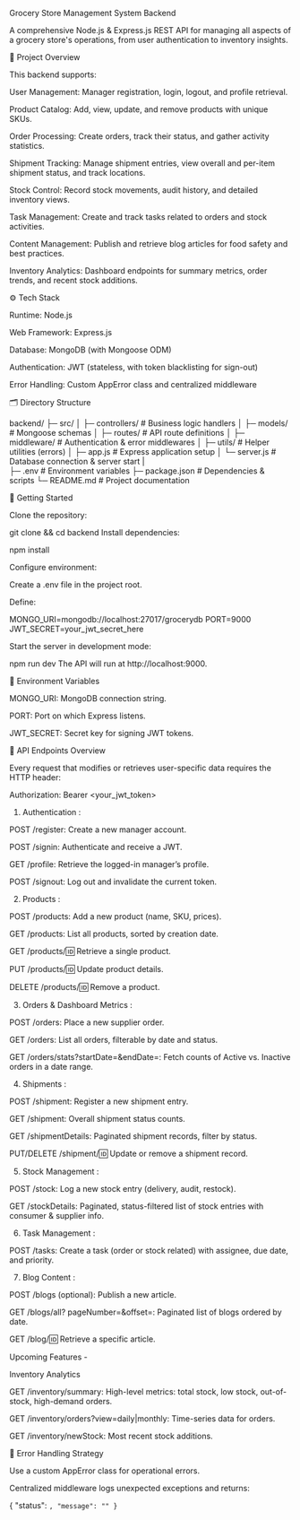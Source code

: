 Grocery Store Management System Backend

A comprehensive Node.js & Express.js REST API for managing all aspects of a grocery store's operations, from user authentication to inventory insights.

📖 Project Overview

This backend supports:

User Management: Manager registration, login, logout, and profile retrieval.

Product Catalog: Add, view, update, and remove products with unique SKUs.

Order Processing: Create orders, track their status, and gather activity statistics.

Shipment Tracking: Manage shipment entries, view overall and per-item shipment status, and track locations.

Stock Control: Record stock movements, audit history, and detailed inventory views.

Task Management: Create and track tasks related to orders and stock activities.

Content Management: Publish and retrieve blog articles for food safety and best practices.

Inventory Analytics: Dashboard endpoints for summary metrics, order trends, and recent stock additions.

⚙️ Tech Stack

Runtime: Node.js

Web Framework: Express.js

Database: MongoDB (with Mongoose ODM)

Authentication: JWT (stateless, with token blacklisting for sign-out)

Error Handling: Custom AppError class and centralized middleware

🗂 Directory Structure

backend/
├─ src/
│  ├─ controllers/      # Business logic handlers
│  ├─ models/           # Mongoose schemas
│  ├─ routes/           # API route definitions
│  ├─ middleware/       # Authentication & error middlewares
│  ├─ utils/            # Helper utilities (errors)
│  ├─ app.js            # Express application setup
│  └─ server.js         # Database connection & server start
|              
├─ .env                 # Environment variables
├─ package.json         # Dependencies & scripts
└─ README.md            # Project documentation


🚀 Getting Started

Clone the repository:

git clone <repo-url> && cd backend
Install dependencies:

npm install

Configure environment:

Create a .env file in the project root.

Define:

MONGO_URI=mongodb://localhost:27017/grocerydb
PORT=9000
JWT_SECRET=your_jwt_secret_here

Start the server in development mode:

npm run dev
The API will run at http://localhost:9000.

🔑 Environment Variables

MONGO_URI: MongoDB connection string.

PORT: Port on which Express listens.

JWT_SECRET: Secret key for signing JWT tokens.

📡 API Endpoints Overview

Every request that modifies or retrieves user-specific data requires the HTTP header:

Authorization: Bearer <your_jwt_token>

1. Authentication :

POST /register: Create a new manager account.

POST /signin: Authenticate and receive a JWT.

GET /profile: Retrieve the logged-in manager’s profile.

POST /signout: Log out and invalidate the current token.

2. Products :

POST /products: Add a new product (name, SKU, prices).

GET /products: List all products, sorted by creation date.

GET /products/:id: Retrieve a single product.

PUT /products/:id: Update product details.

DELETE /products/:id: Remove a product.

3. Orders & Dashboard Metrics :

POST /orders: Place a new supplier order.

GET /orders: List all orders, filterable by date and status.

GET /orders/stats?startDate=&endDate=: Fetch counts of Active vs. Inactive orders in a date range.

4. Shipments :

POST /shipment: Register a new shipment entry.

GET /shipment: Overall shipment status counts.

GET /shipmentDetails: Paginated shipment records, filter by status.

PUT/DELETE /shipment/:id: Update or remove a shipment record.

5. Stock Management : 

POST /stock: Log a new stock entry (delivery, audit, restock).

GET /stockDetails: Paginated, status-filtered list of stock entries with consumer & supplier info.

6. Task Management :

POST /tasks: Create a task (order or stock related) with assignee, due date, and priority.

7. Blog Content :

POST /blogs (optional): Publish a new article.

GET /blogs/all? pageNumber=&offset=: Paginated list of blogs ordered by date.

GET /blog/:id: Retrieve a specific article.

Upcoming Features  - 

Inventory Analytics

GET /inventory/summary: High-level metrics: total stock, low stock, out-of-stock, high-demand orders.

GET /inventory/orders?view=daily|monthly: Time-series data for orders.

GET /inventory/newStock: Most recent stock additions.

🔧 Error Handling Strategy

Use a custom AppError class for operational errors.

Centralized middleware logs unexpected exceptions and returns:

{ "status": <code>, "message": "<description>" }

